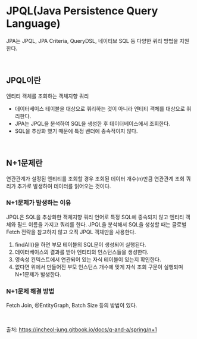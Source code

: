 # JPQL(Java Persistence Query Language)
JPA는 JPQL, JPA Criteria, QueryDSL, 네이티브 SQL 등 다양한 쿼리 방법을 지원한다.

<br>

## JPQL이란
엔티티 객체를 조회하는 객체지향 쿼리
- 데이터베이스 테이블을 대상으로 쿼리하는 것이 아니라 엔티티 객체를 대상으로 쿼리한다.
- JPA는 JPQL을 분석하여 SQL을 생성한 후 데이터베이스에서 조회한다.
- SQL을 추상화 했기 때문에 특정 벤더에 종속적이지 않다.

<br>

## N+1문제란
연관관계가 설정된 엔티티를 조회할 경우 조회된 데이터 개수(n)만큼 연관관계 조회 쿼리가 추가로 발생하여 데이터를 읽어오는 것이다.

### N+1문제가 발생하는 이유
JPQL은 SQL을 추상화한 객체지향 쿼리 언어로 특정 SQL에 종속되지 않고 엔티티 객체와 필드 이름을 가지고 쿼리를 한다. JPQL을 분석해서 SQL을 생성할 때는 글로벌 Fetch 전략을 참고하지 않고 오직 JPQL 객체만을 사용한다.

1. findAll()을 하면 부모 테이블의 SQL문이 생성되어 실행된다.
2. 데이터베이스의 결과를 받아 엔티티의 인스턴스들을 생성한다.
3. 영속성 컨텍스트에서 연관되어 있는 자식 테이블이 있는지 확인한다.
4. 없다면 위에서 만들어진 부모 인스턴스 개수에 맞게 자식 조회 구문이 실행되며 N+1문제가 발생한다.

### N+1문제 해결 방법
Fetch Join, @EntityGraph, Batch Size 등의 방법이 있다.

<br>

출처: https://incheol-jung.gitbook.io/docs/q-and-a/spring/n+1